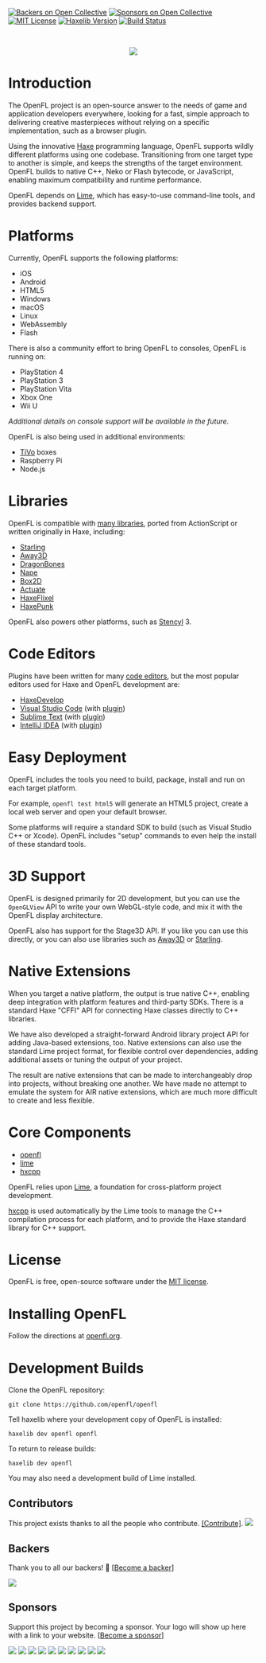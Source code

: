 [![Backers on Open Collective](https://opencollective.com/openfl/backers/badge.svg)](#backers) [![Sponsors on Open Collective](https://opencollective.com/openfl/sponsors/badge.svg)](#sponsors) [![MIT License](https://img.shields.io/badge/license-MIT-blue.svg?style=flat)](LICENSE.md) [![Haxelib Version](https://img.shields.io/github/tag/openfl/openfl.svg?style=flat&label=haxelib)](http://lib.haxe.org/p/openfl) [![Build Status](https://img.shields.io/circleci/project/github/openfl/openfl/develop.svg)](https://circleci.com/gh/openfl/openfl)


<br />
<p align="center"><img src="openfl.png"/></p>


Introduction
============

The OpenFL project is an open-source answer to the needs of game and application developers everywhere, looking for a fast, simple approach to delivering creative masterpieces without relying on a specific implementation, such as a browser plugin.

Using the innovative [Haxe](http://haxe.org/) programming language, OpenFL supports wildly different platforms using one codebase. Transitioning from one target type to another is simple, and keeps the strengths of the target environment. OpenFL builds to native C++, Neko or Flash bytecode, or JavaScript, enabling maximum compatibility and runtime performance.

OpenFL depends on [Lime](https://github.com/openfl/lime), which has easy-to-use command-line tools, and provides backend support.


Platforms
=========

Currently, OpenFL supports the following platforms:

 * iOS
 * Android
 * HTML5
 * Windows
 * macOS
 * Linux
 * WebAssembly
 * Flash

There is also a community effort to bring OpenFL to consoles, OpenFL is running on:

 * PlayStation 4
 * PlayStation 3
 * PlayStation Vita
 * Xbox One
 * Wii U

_Additional details on console support will be available in the future._

OpenFL is also being used in additional environments:

 * [TiVo](http://www.tivo.com) boxes
 * Raspberry Pi
 * Node.js


Libraries
=========

OpenFL is compatible with [many libraries](http://lib.haxe.org/all), ported from ActionScript or written originally in Haxe, including:

 * [Starling](https://github.com/openfl/starling)
 * [Away3D](https://github.com/openfl/away3d)
 * [DragonBones](https://github.com/openfl/dragonbones)
 * [Nape](https://github.com/deltaluca/nape)
 * [Box2D](https://github.com/jgranick/Box2D)
 * [Actuate](https://github.com/jgranick/Actuate)
 * [HaxeFlixel](https://github.com/haxeflixel/flixel)
 * [HaxePunk](https://github.com/HaxePunk/HaxePunk)

OpenFL also powers other platforms, such as [Stencyl](http://www.stencyl.com/) 3.


Code Editors
============

Plugins have been written for many [code editors](http://haxe.org/documentation/introduction/editors-and-ides.html), but the most popular editors used for Haxe and OpenFL development are:

 * [HaxeDevelop](http://haxedevelop.org/)
 * [Visual Studio Code](https://code.visualstudio.com/) (with [plugin](https://marketplace.visualstudio.com/items?itemName=openfl.lime-vscode-extension))
 * [Sublime Text](http://www.sublimetext.com) (with [plugin](https://github.com/clemos/haxe-sublime-bundle))
 * [IntelliJ IDEA](http://www.jetbrains.com/idea/) (with [plugin](http://plugins.jetbrains.com/plugin/6873?pr=))


Easy Deployment
===============

OpenFL includes the tools you need to build, package, install and run on each target platform.

For example, `openfl test html5` will generate an HTML5 project, create a local web server and open your default browser.

Some platforms will require a standard SDK to build (such as Visual Studio C++ or Xcode). OpenFL includes "setup" commands to even help the install of these standard tools.


3D Support
==========

OpenFL is designed primarily for 2D development, but you can use the `OpenGLView` API to write your own WebGL-style code, and mix it with the OpenFL display architecture.

OpenFL also has support for the Stage3D API. If you like you can use this directly, or you can also use libraries such as [Away3D](https://github.com/away3d/away3d-core-openfl/) or [Starling](https://github.com/openfl/starling).


Native Extensions
=================

When you target a native platform, the output is true native C++, enabling deep integration with platform features and third-party SDKs. There is a standard Haxe "CFFI" API for connecting Haxe classes directly to C++ libraries.

We have also developed a straight-forward Android library project API for adding Java-based extensions, too. Native extensions can also use the standard Lime project format, for flexible control over dependencies, adding additional assets or tuning the output of your project.

The result are native extensions that can be made to interchangeably drop into projects, without breaking one another. We have made no attempt to emulate the system for AIR native extensions, which are much more difficult to create and less flexible.


Core Components
===============

 * [openfl](https://github.com/openfl/openfl)
 * [lime](https://github.com/openfl/lime)
 * [hxcpp](https://github.com/HaxeFoundation/hxcpp)

OpenFL relies upon [Lime](https://github.com/openfl/lime), a foundation for cross-platform project development.

[hxcpp](https://github.com/HaxeFoundation/hxcpp) is used automatically by the Lime tools to manage the C++ compilation process for each platform, and to provide the Haxe standard library for C++ support.


License
=======

OpenFL is free, open-source software under the [MIT license](LICENSE.md).


Installing OpenFL
=================

Follow the directions at [openfl.org](http://www.openfl.org/download).


Development Builds
==================

Clone the OpenFL repository:

    git clone https://github.com/openfl/openfl

Tell haxelib where your development copy of OpenFL is installed:

    haxelib dev openfl openfl

To return to release builds:

    haxelib dev openfl

You may also need a development build of Lime installed.

## Contributors

This project exists thanks to all the people who contribute. [[Contribute]](CONTRIBUTING.md).
<a href="graphs/contributors"><img src="https://opencollective.com/openfl/contributors.svg?width=890" /></a>


## Backers

Thank you to all our backers! 🙏 [[Become a backer](https://opencollective.com/openfl#backer)]

<a href="https://opencollective.com/openfl#backers" target="_blank"><img src="https://opencollective.com/openfl/backers.svg?width=890"></a>


## Sponsors

Support this project by becoming a sponsor. Your logo will show up here with a link to your website. [[Become a sponsor](https://opencollective.com/openfl#sponsor)]

<a href="https://opencollective.com/openfl/sponsor/0/website" target="_blank"><img src="https://opencollective.com/openfl/sponsor/0/avatar.svg"></a>
<a href="https://opencollective.com/openfl/sponsor/1/website" target="_blank"><img src="https://opencollective.com/openfl/sponsor/1/avatar.svg"></a>
<a href="https://opencollective.com/openfl/sponsor/2/website" target="_blank"><img src="https://opencollective.com/openfl/sponsor/2/avatar.svg"></a>
<a href="https://opencollective.com/openfl/sponsor/3/website" target="_blank"><img src="https://opencollective.com/openfl/sponsor/3/avatar.svg"></a>
<a href="https://opencollective.com/openfl/sponsor/4/website" target="_blank"><img src="https://opencollective.com/openfl/sponsor/4/avatar.svg"></a>
<a href="https://opencollective.com/openfl/sponsor/5/website" target="_blank"><img src="https://opencollective.com/openfl/sponsor/5/avatar.svg"></a>
<a href="https://opencollective.com/openfl/sponsor/6/website" target="_blank"><img src="https://opencollective.com/openfl/sponsor/6/avatar.svg"></a>
<a href="https://opencollective.com/openfl/sponsor/7/website" target="_blank"><img src="https://opencollective.com/openfl/sponsor/7/avatar.svg"></a>
<a href="https://opencollective.com/openfl/sponsor/8/website" target="_blank"><img src="https://opencollective.com/openfl/sponsor/8/avatar.svg"></a>
<a href="https://opencollective.com/openfl/sponsor/9/website" target="_blank"><img src="https://opencollective.com/openfl/sponsor/9/avatar.svg"></a>


